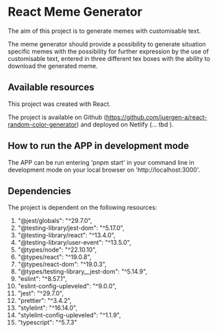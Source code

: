 # React Meme Generator

The aim of this project is to generate memes with customisable text.

The meme generator should provide a possibility to generate situation specific memes with the possibility for further expression by the use of customisable text, entered in three different tex boxes with the ability to download the generated meme.

## Available resources

This project was created with React.

The project is available on Github (https://github.com/juergen-a/react-random-color-generator) and deployed on Netlify (... tbd ).

## How to run the APP in development mode

The APP can be run entering 'pnpm start' in your command line in development mode on your local browser on 'http://localhost:3000'.

## Dependencies

The project is dependent on the following resources:

1. "@jest/globals": "^29.7.0",
2. "@testing-library/jest-dom": "^5.17.0",
3. "@testing-library/react": "^13.4.0",
4. "@testing-library/user-event": "^13.5.0",
5. "@types/node": "^22.10.10",
6. "@types/react": "^19.0.8",
7. "@types/react-dom": "^19.0.3",
8. "@types/testing-library\_\_jest-dom": "^5.14.9",
9. "eslint": "^8.57.1",
10. "eslint-config-upleveled": "^9.0.0",
11. "jest": "^29.7.0",
12. "prettier": "^3.4.2",
13. "stylelint": "^16.14.0",
14. "stylelint-config-upleveled": "^1.1.9",
15. "typescript": "^5.7.3"
